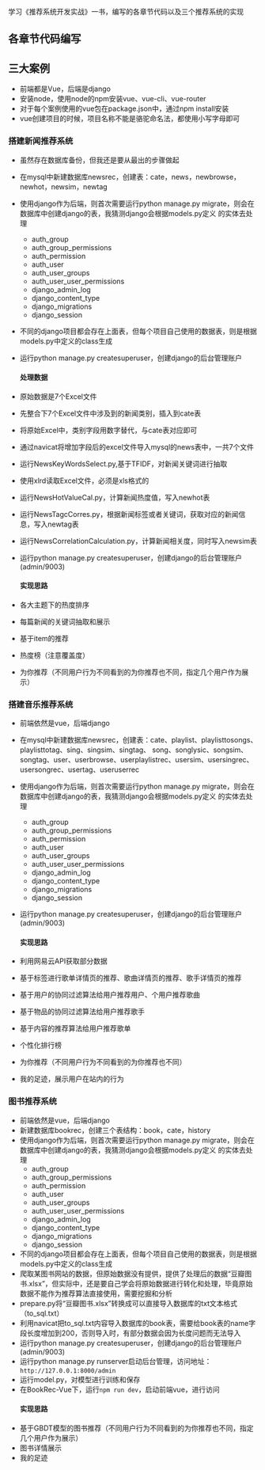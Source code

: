 学习《推荐系统开发实战》一书，编写的各章节代码以及三个推荐系统的实现

## 各章节代码编写
## 三大案例
- 前端都是Vue，后端是django
- 安装node，使用node的npm安装vue、vue-cli、vue-router
- 对于每个案例使用的vue包在package.json中，通过npm install安装
- vue创建项目的时候，项目名称不能是骆驼命名法，都使用小写字母即可
### 搭建新闻推荐系统
- 虽然存在数据库备份，但我还是要从最出的步骤做起
- 在mysql中新建数据库newsrec，创建表：cate，news，newbrowse，newhot，newsim，newtag
- 使用django作为后端，则首次需要运行python manage.py migrate，则会在数据库中创建django的表，我猜测django会根据models.py定义 的实体去处理
  - auth_group
  - auth_group_permissions
  - auth_permission
  - auth_user
  - auth_user_groups
  - auth_user_user_permissions
  - django_admin_log
  - django_content_type
  - django_migrations
  - django_session
- 不同的django项目都会存在上面表，但每个项目自己使用的数据表，则是根据models.py中定义的class生成
- 运行python manage.py createsuperuser，创建django的后台管理账户

  #### 处理数据
- 原始数据是7个Excel文件
- 先整合下7个Excel文件中涉及到的新闻类别，插入到cate表
- 将原始Excel中，类别字段用数字替代，与cate表对应即可
- 通过navicat将增加字段后的excel文件导入mysql的news表中，一共7个文件
- 运行NewsKeyWordsSelect.py,基于TFIDF，对新闻关键词进行抽取
- 使用xlrd读取Excel文件，必须是xls格式的
- 运行NewsHotValueCal.py，计算新闻热度值，写入newhot表
- 运行NewsTagcCorres.py，根据新闻标签或者关键词，获取对应的新闻信息，写入newtag表
- 运行NewsCorrelationCalculation.py，计算新闻相关度，同时写入newsim表
- 运行python manage.py createsuperuser，创建django的后台管理账户(admin/9003)
  
  #### 实现思路
- 各大主题下的热度排序
- 每篇新闻的关键词抽取和展示
- 基于item的推荐
- 热度榜（注意覆盖度）
- 为你推荐（不同用户行为不同看到的为你推荐也不同，指定几个用户作为展示）

### 搭建音乐推荐系统
- 前端依然是vue，后端django 
- 在mysql中新建数据库newsrec，创建表：cate、playlist、playlisttosongs、playlisttotag、sing、singsim、singtag、
  song、songlysic、songsim、songtag、user、userbrowse、userplaylistrec、usersim、usersingrec、usersongrec、usertag、useruserrec
- 使用django作为后端，则首次需要运行python manage.py migrate，则会在数据库中创建django的表，我猜测django会根据models.py定义 的实体去处理
  - auth_group
  - auth_group_permissions
  - auth_permission
  - auth_user
  - auth_user_groups
  - auth_user_user_permissions
  - django_admin_log
  - django_content_type
  - django_migrations
  - django_session
- 运行python manage.py createsuperuser，创建django的后台管理账户(admin/9003)  
  
  #### 实现思路
- 利用网易云API获取部分数据
- 基于标签进行歌单详情页的推荐、歌曲详情页的推荐、歌手详情页的推荐
- 基于用户的协同过滤算法给用户推荐用户、个用户推荐歌曲
- 基于物品的协同过滤算法给用户推荐歌手
- 基于内容的推荐算法给用户推荐歌单
- 个性化排行榜
- 为你推荐（不同用户行为不同看到的为你推荐也不同）
- 我的足迹，展示用户在站内的行为
### 图书推荐系统
- 前端依然是vue，后端django
- 新建数据库bookrec，创建三个表结构：book，cate，history
- 使用django作为后端，则首次需要运行python manage.py migrate，则会在数据库中创建django的表，我猜测django会根据models.py定义 的实体去处理
  - auth_group
  - auth_group_permissions
  - auth_permission
  - auth_user
  - auth_user_groups
  - auth_user_user_permissions
  - django_admin_log
  - django_content_type
  - django_migrations
  - django_session
- 不同的django项目都会存在上面表，但每个项目自己使用的数据表，则是根据models.py中定义的class生成
- 爬取某图书网站的数据，但原始数据没有提供，提供了处理后的数据“豆瓣图书.xlsx”，但实际中，还是要自己学会将原始数据进行转化和处理，毕竟原始数据不能作为推荐算法直接使用，需要挖掘和分析
- prepare.py将“豆瓣图书.xlsx”转换成可以直接导入数据库的txt文本格式（to_sql.txt）
- 利用navicat把to_sql.txt内容导入数据库的book表，需要给book表的name字段长度增加到200，否则导入时，有部分数据会因为长度问题而无法导入
- 运行python manage.py createsuperuser，创建django的后台管理账户(admin/9003)
- 运行python manage.py runserver启动后台管理，访问地址： `http://127.0.0.1:8000/admin`
- 运行model.py，对模型进行训练和保存
- 在BookRec-Vue下，运行`npm run dev`，启动前端vue，进行访问
  #### 实现思路
- 基于GBDT模型的图书推荐（不同用户行为不同看到的为你推荐也不同，指定几个用户作为展示）
- 图书详情展示
- 我的足迹
